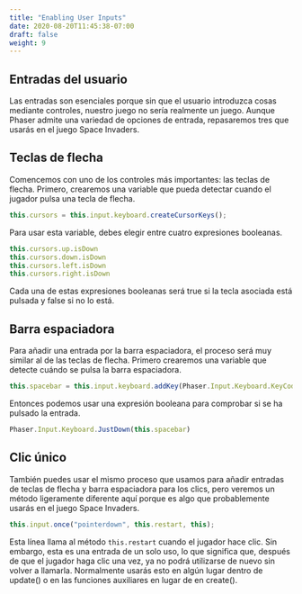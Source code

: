 ```yaml
---
title: "Enabling User Inputs"
date: 2020-08-20T11:45:38-07:00
draft: false
weight: 9
---
```


## Entradas del usuario

Las entradas son esenciales porque sin que el usuario introduzca cosas mediante controles, nuestro juego no sería realmente un juego. Aunque Phaser admite una variedad de opciones de entrada, repasaremos tres que usarás en el juego Space Invaders.

## Teclas de flecha

Comencemos con uno de los controles más importantes: las teclas de flecha. Primero, crearemos una variable que pueda detectar cuando el jugador pulsa una tecla de flecha.

```javascript
this.cursors = this.input.keyboard.createCursorKeys();
```

Para usar esta variable, debes elegir entre cuatro expresiones booleanas.

```javascript
this.cursors.up.isDown
this.cursors.down.isDown
this.cursors.left.isDown
this.cursors.right.isDown
```

Cada una de estas expresiones booleanas será true si la tecla asociada está pulsada y false si no lo está.

## Barra espaciadora

Para añadir una entrada por la barra espaciadora, el proceso será muy similar al de las teclas de flecha. Primero crearemos una variable que detecte cuándo se pulsa la barra espaciadora.

```javascript
this.spacebar = this.input.keyboard.addKey(Phaser.Input.Keyboard.KeyCodes.SPACE);
```

Entonces podemos usar una expresión booleana para comprobar si se ha pulsado la entrada.

```javascript
Phaser.Input.Keyboard.JustDown(this.spacebar)
```

## Clic único

También puedes usar el mismo proceso que usamos para añadir entradas de teclas de flecha y barra espaciadora para los clics, pero veremos un método ligeramente diferente aquí porque es algo que probablemente usarás en el juego Space Invaders.

```javascript
this.input.once("pointerdown", this.restart, this);
```

Esta línea llama al método `this.restart` cuando el jugador hace clic. Sin embargo, esta es una entrada de un solo uso, lo que significa que, después de que el jugador haga clic una vez, ya no podrá utilizarse de nuevo sin volver a llamarla. Normalmente usarás esto en algún lugar dentro de update() o en las funciones auxiliares en lugar de en create().